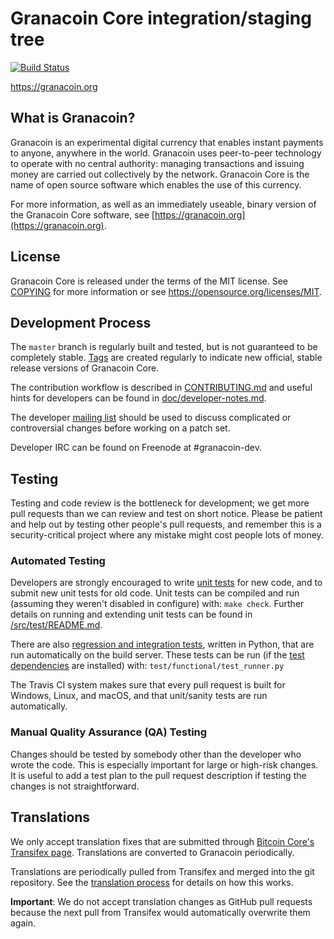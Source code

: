 Granacoin Core integration/staging tree
=====================================

[![Build Status](https://travis-ci.org/granacoin-project/granacoin.svg?branch=master)](https://travis-ci.org/granacoin-project/granacoin)

https://granacoin.org

What is Granacoin?
----------------

Granacoin is an experimental digital currency that enables instant payments to
anyone, anywhere in the world. Granacoin uses peer-to-peer technology to operate
with no central authority: managing transactions and issuing money are carried
out collectively by the network. Granacoin Core is the name of open source
software which enables the use of this currency.

For more information, as well as an immediately useable, binary version of
the Granacoin Core software, see [https://granacoin.org](https://granacoin.org).

License
-------

Granacoin Core is released under the terms of the MIT license. See [COPYING](COPYING) for more
information or see https://opensource.org/licenses/MIT.

Development Process
-------------------

The `master` branch is regularly built and tested, but is not guaranteed to be
completely stable. [Tags](https://github.com/granacoin-project/granacoin/tags) are created
regularly to indicate new official, stable release versions of Granacoin Core.

The contribution workflow is described in [CONTRIBUTING.md](CONTRIBUTING.md)
and useful hints for developers can be found in [doc/developer-notes.md](doc/developer-notes.md).

The developer [mailing list](https://groups.google.com/forum/#!forum/granacoin-dev)
should be used to discuss complicated or controversial changes before working
on a patch set.

Developer IRC can be found on Freenode at #granacoin-dev.

Testing
-------

Testing and code review is the bottleneck for development; we get more pull
requests than we can review and test on short notice. Please be patient and help out by testing
other people's pull requests, and remember this is a security-critical project where any mistake might cost people
lots of money.

### Automated Testing

Developers are strongly encouraged to write [unit tests](src/test/README.md) for new code, and to
submit new unit tests for old code. Unit tests can be compiled and run
(assuming they weren't disabled in configure) with: `make check`. Further details on running
and extending unit tests can be found in [/src/test/README.md](/src/test/README.md).

There are also [regression and integration tests](/test), written
in Python, that are run automatically on the build server.
These tests can be run (if the [test dependencies](/test) are installed) with: `test/functional/test_runner.py`

The Travis CI system makes sure that every pull request is built for Windows, Linux, and macOS, and that unit/sanity tests are run automatically.

### Manual Quality Assurance (QA) Testing

Changes should be tested by somebody other than the developer who wrote the
code. This is especially important for large or high-risk changes. It is useful
to add a test plan to the pull request description if testing the changes is
not straightforward.

Translations
------------

We only accept translation fixes that are submitted through [Bitcoin Core's Transifex page](https://www.transifex.com/projects/p/bitcoin/).
Translations are converted to Granacoin periodically.

Translations are periodically pulled from Transifex and merged into the git repository. See the
[translation process](doc/translation_process.md) for details on how this works.

**Important**: We do not accept translation changes as GitHub pull requests because the next
pull from Transifex would automatically overwrite them again.
